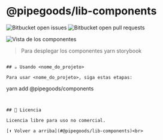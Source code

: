 # @pipegoods/lib-components


![Bitbucket open issues](https://img.shields.io/bitbucket/issues/iuricode/README-template?style=for-the-badge)
![Bitbucket open pull requests](https://img.shields.io/bitbucket/pr-raw/iuricode/README-template?style=for-the-badge)

<img src="https://pbs.twimg.com/media/FJlrApFUUAAN0qh?format=jpg&name=4096x4096" alt="Vista de los componentes">

> Para desplegar los componentes yarn storybook
```

## ☕ Usando <nome_do_projeto>

Para usar <nome_do_projeto>, siga estas etapas:

```
yarn add @pipegoods/components
```


## 📝 Licencia

Licencia libre para uso no comercial.

[⬆ Volver a arriba](#@pipegoods/lib-components)<br>